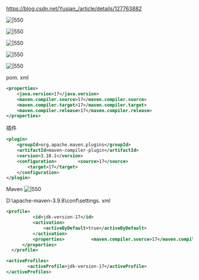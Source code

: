 
https://blog.csdn.net/Yusian_/article/details/127763882


![|550](https://typora-birdy.oss-cn-guangzhou.aliyuncs.com/20250118125705.png)

![|550](https://typora-birdy.oss-cn-guangzhou.aliyuncs.com/20250118125813.png)

![|550](https://typora-birdy.oss-cn-guangzhou.aliyuncs.com/20250118125837.png)

![|550](https://typora-birdy.oss-cn-guangzhou.aliyuncs.com/20250118125851.png)

![|550](https://typora-birdy.oss-cn-guangzhou.aliyuncs.com/20250118125918.png)


pom. xml

```xml
<properties>  
    <java.version>17</java.version>  
    <maven.compiler.source>17</maven.compiler.source>  
    <maven.compiler.target>17</maven.compiler.target>  
    <maven.compiler.release>17</maven.compiler.release>  
</properties>
```

插件
```xml
<plugin>  
    <groupId>org.apache.maven.plugins</groupId>  
    <artifactId>maven-compiler-plugin</artifactId>  
    <version>3.10.1</version>  
    <configuration>        <source>17</source>  
        <target>17</target>  
    </configuration>
</plugin>
```

Maven 
![|550](https://typora-birdy.oss-cn-guangzhou.aliyuncs.com/20250118125733.png)

D:\apache-maven-3.9.8\conf\settings. xml

```xml
<profile>
          <id>jdk-version-17</id>
          <activation>
              <activeByDefault>true</activeByDefault> 
          </activation>
          <properties>         	<maven.compiler.source>17</maven.compiler.source>         <maven.compiler.target>17</maven.compiler.target>  
	  </properties>
  </profile>
```

```xml
<activeProfiles>
        <activeProfile>jdk-version-17</activeProfile>  
</activeProfiles>
```

